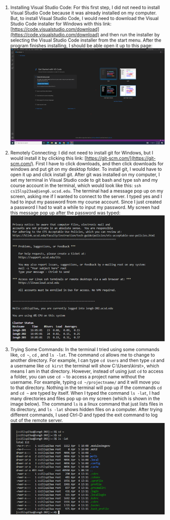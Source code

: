 1. Installing Visual Studio Code:
For this first step, I did not need to install Visual Studio Code because it was already installed on my computer. But, to install Visual Studio Code, I would need to download the Visual Studio Code installer for Windows with this link: [https://code.visualstudio.com/download](https://code.visualstudio.com/download) and then run the installer by selecting the Visual Studio Code installer from the start menu. After the program finishes installing, I should be able open it up to this page: 
![Image](VisCodeLab1.png)



2. Remotely Connecting:
I did not need to install git for Windows, but I would install it by clicking this link: [https://git-scm.com/](https://git-scm.com/). First I have to click downloads, and then click downloads for windows and put git on my desktop folder. To install git, I would have to open it up and click install git. After git was installed on my computer, I set my terminal in Visual Studio code to git bash and type ssh and my course account in the terminal, which would look like this: `ssh cs15lsp23aa@ieng6.ucsd.edu`. The terminal had a message pop up on my screen, asking me if I wanted to connect to the server. I typed yes and I had to input my password from my course account. Since I just created a password I had to wait a while to input my password. My screen had this message pop up after the password was typed:
![Image](CommandsLab1.png)



3. Trying Some Commands:
In the terminal I tried using some commands like, `cd ~`, `cd` , and `ls -lat`. The command `cd` allows me to change to another directory. For example, I can type `cd Users` and then type `cd` and a username like `cd kirst` the terminal will show C:\Users\kirst>, which means I am in that directory. However, instead of using just `cd` to access a folder, you can use `cd ~` to access a project name without the username. For example, typing `cd ~/projectname/` and it will move you to that directory. Nothing in the terminal will pop up if the commands `cd` and `cd ~` are typed by itself. When I typed the command `ls -lat`, I had many directories and files pop up on my screen (which is shown in the image below). The command `ls` is a linux command that just lists files in its directory, and `ls -lat` shows hidden files on a computer. After trying different commands, I used Ctrl-D and typed the exit command to log out of the remote server.
![Image](RemoteConnectingLab1.png)
